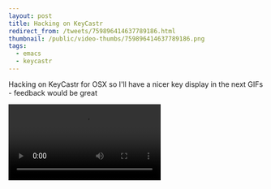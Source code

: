 ```yaml
---
layout: post
title: Hacking on KeyCastr
redirect_from: /tweets/759896414637789186.html
thumbnail: /public/video-thumbs/759896414637789186.png
tags:
  - emacs
  - keycastr
---
```


Hacking on KeyCastr for OSX so I'll have a nicer key display in the next GIFs -  feedback would be great

<video controls autoplay loop>
  <source src="/public/videos/759896414637789186.mp4" type="video/mp4">
    Sorry your browser does not support the video tag, maybe time to upgrade?
</video>
